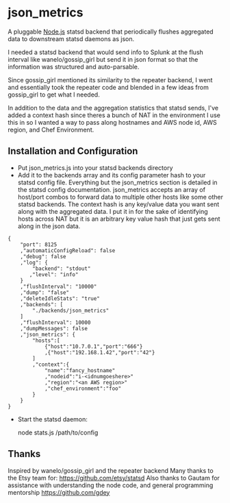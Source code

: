 json_metrics
============

A pluggable [Node.js][node] statsd backend that periodically flushes aggregated data to downstream statsd daemons as json.

I needed a statsd backend that would send info to Splunk at the flush interval like wanelo/gossip_girl but send it in json format so that the information was structured and auto-parsable.

Since gossip_girl mentioned its similarity to the repeater backend, I went and essentially took the repeater code and blended in a few ideas from gossip_girl to get what I needed.

In addition to the data and the aggregation statistics that statsd sends, I've added a context hash since theres a bunch of NAT in the environment I use this in so I wanted a way to pass along hostnames and AWS node id, AWS region, and Chef Environment.


Installation and Configuration
------------------------------

 * Put json_metrics.js into your statsd backends directory
 * Add it to the backends array and its config parameter hash to your statsd config file.  Everything but the json_metrics section is detailed in the statsd config documentation.  json_metrics accepts an array of host/port combos to forward data to multiple other hosts like some other statsd backends.  The context hash is any key/value data you want sent along with the aggregated data.  I put it in for the sake of identifying hosts across NAT but it is an arbitrary key value hash that just gets sent along in the json data.    

```
{
    "port": 8125
    ,"automaticConfigReload": false
    ,"debug": false
    ,"log": {
        "backend": "stdout"
       ,"level": "info"
    }
    ,"flushInterval": "10000"
    ,"dump": "false"
    ,"deleteIdleStats": "true"
    ,"backends": [
        "./backends/json_metrics"
    ]
    ,"flushInterval": 10000
    ,"dumpMessages": false
    ,"json_metrics": {
        "hosts":[
            {"host":"10.7.0.1","port":"666"}
            ,{"host":"192.168.1.42","port":"42"}
        ]
        ,"context":{
            "name":"fancy_hostname"
            ,"nodeid":"i-<idnumgoeshere>"
            ,"region":"<an AWS region>"
            ,"chef_environment":"foo"
        }
    }
}
```

* Start the statsd daemon:

    node stats.js /path/to/config

[node]: http://nodejs.org



Thanks
------

Inspired by wanelo/gossip_girl and the repeater backend
Many thanks to the Etsy team for: https://github.com/etsy/statsd
Also thanks to Gautam for assistance with understanding the node code, and general programming mentorship https://github.com/gdey
